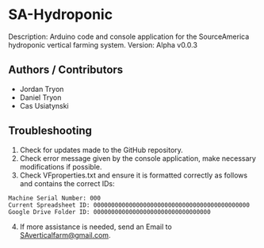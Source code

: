 # SA-Hydroponic
Description: Arduino code and console application for the SourceAmerica hydroponic vertical farming system.
Version: Alpha v0.0.3

## Authors / Contributors
- Jordan Tryon
- Daniel Tryon
- Cas Usiatynski

## Troubleshooting
1. Check for updates made to the GitHub repository.
2. Check error message given by the console application, make necessary modifications if possible.
3. Check VFproperties.txt and ensure it is formatted correctly as follows and contains the correct IDs:
```
Machine Serial Number: 000
Current Spreadsheet ID: 00000000000000000000000000000000000000000000
Google Drive Folder ID: 000000000000000000000000000000000
```
4. If more assistance is needed, send an Email to SAverticalfarm@gmail.com.
